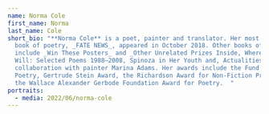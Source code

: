 ```yaml
---
name: Norma Cole
first_name: Norma
last_name: Cole
short_bio: "**Norma Cole** is a poet, painter and translator. Her most recent
  book of poetry, _FATE NEWS_, appeared in October 2018. Other books of poetry
  include _Win These Posters_ and _Other Unrelated Prizes Inside, Where Shadows
  Will: Selected Poems 1988—2008, Spinoza in Her Youth and, Actualities_, her
  collaboration with painter Marina Adams. Her awards include the Fund for
  Poetry, Gertrude Stein Award, the Richardson Award for Non-Fiction Prose and
  the Wallace Alexander Gerbode Foundation Award for Poetry.  "
portraits:
  - media: 2022/06/norma-cole
---
```

